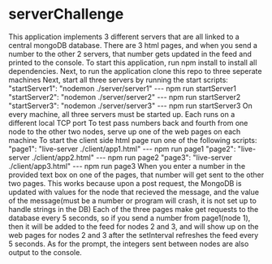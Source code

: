 # serverChallenge
This application implements 3 different servers that are all linked to a central mongoDB database. There are 3 html pages, and when you send a number to the other 2 servers, that number gets updated in the feed and printed to the console.
To start this application, run npm install to install all dependencies.
Next, to run the application clone this repo to three seperate machines
Next, start all three servers by running the start scripts: 
    "startServer1": "nodemon ./server/server1" --- npm run startServer1
    "startServer2": "nodemon ./server/server2" --- npm run startServer2
    "startServer3": "nodemon ./server/server3" --- npm run startServer3
On every machine, all three servers must be started up. Each runs on a different local TCP port
To test pass numbers back and fourth from one node to the other two nodes, serve up one of the web pages on each machine
To start the client side html page run one of the following scripts:
    "page1": "live-server ./client/app1.html" --- npm run page1
    "page2": "live-server ./client/app2.html" --- npm run page2
    "page3": "live-server ./client/app3.html" --- npm run page3
When you enter a number in the provided text box on one of the pages, that number will get sent to the other two pages.
This works because upon a post request, the MongoDB is updated with values for the node that recieved the message, and the value of the message(must be a number or program will crash, it is not set up to handle strings in the DB)
Each of the three pages make get requests to the database every 5 seconds, so if you send a number from page1(node 1), then it will be added to the feed for nodes 2 and 3, and will show up on the web pages for nodes 2 and 3 after the setInterval refreshes the feed every 5 seconds.
As for the prompt, the integers sent between nodes are also output to the console.
